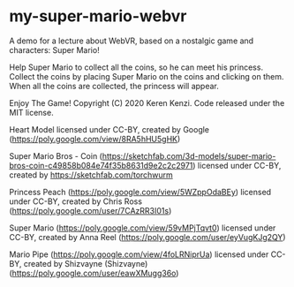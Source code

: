 # my-super-mario-webvr
A demo for a lecture about WebVR, based on a nostalgic game and characters: Super Mario!

Help Super Mario to collect all the coins, so he can meet his princess. 
Collect the coins by placing Super Mario on the coins and clicking on them.
When all the coins are collected, the princess will appear.  

Enjoy The Game! 
Copyright (C) 2020 Keren Kenzi. Code released under the MIT license.

Heart Model licensed under CC-BY, created by Google (https://poly.google.com/view/8RA5hHU5gHK)

Super Mario Bros - Coin (https://sketchfab.com/3d-models/super-mario-bros-coin-c49858b084e74f35b8631d9e2c2c2971) licensed under CC-BY, created by https://sketchfab.com/torchwurm

Princess Peach (https://poly.google.com/view/5WZppOdaBEy) licensed under CC-BY, created by Chris Ross (https://poly.google.com/user/7CAzRR3I01s)

Super Mario (https://poly.google.com/view/59vMPjTqvt0) licensed under CC-BY, created by Anna Reel (https://poly.google.com/user/eyVugKJg2QY)

Mario Pipe (https://poly.google.com/view/4foLRNiprUa) licensed under CC-BY, created by Shizvayne (Shizvayne) (https://poly.google.com/user/eawXMugg36o)
